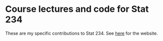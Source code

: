 
<!-- README.md is generated from README.Rmd. Please edit that file -->
Course lectures and code for Stat 234
=====================================

These are my specific contributions to Stat 234. See [here](https://dcgerard.github.io/Stat_234/) for the website.
